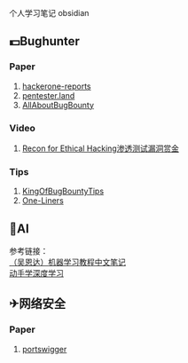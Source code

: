 个人学习笔记 obsidian

## 💵Bughunter

### Paper
1. [hackerone-reports](https://github.com/reddelexc/hackerone-reports)  
2. [pentester.land](https://pentester.land/writeups/)  
3. [AllAboutBugBounty](https://github.com/daffainfo/AllAboutBugBounty)

### Video
1. [Recon for Ethical Hacking渗透测试漏洞赏金](https://mega.nz/folder/CDphRCJB#eBZqSmleyW6Thld_8RbZwQ)

### Tips
1. [KingOfBugBountyTips](https://github.com/0x13v/KingOfBugBountyTips)
2. [One-Liners](https://github.com/0xPugazh/One-Liners)




## 🎄AI

参考链接：  
[（吴恩达）机器学习教程中文笔记](https://github.com/fengdu78/Coursera-ML-AndrewNg-Notes)  
[动手学深度学习](https://github.com/d2l-ai/d2l-zh)

## ✈网络安全

### Paper
1. [portswigger](https://portswigger.net/)


